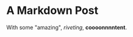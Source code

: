 <div class="content">

# A Markdown Post

With some "amazing", _riveting_, **coooonnnntent**.
</div>
